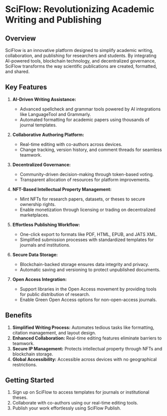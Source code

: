 # SciFlow: Revolutionizing Academic Writing and Publishing

## Overview
SciFlow is an innovative platform designed to simplify academic writing, collaboration, and publishing for researchers and students. By integrating AI-powered tools, blockchain technology, and decentralized governance, SciFlow transforms the way scientific publications are created, formatted, and shared. 

## Key Features

1. **AI-Driven Writing Assistance:**
   - Advanced spellcheck and grammar tools powered by AI integrations like LanguageTool and Grammarly.
   - Automated formatting for academic papers using thousands of journal templates.

2. **Collaborative Authoring Platform:**
   - Real-time editing with co-authors across devices.
   - Change tracking, version history, and comment threads for seamless teamwork.

3. **Decentralized Governance:**
   - Community-driven decision-making through token-based voting.
   - Transparent allocation of resources for platform improvements.

4. **NFT-Based Intellectual Property Management:**
   - Mint NFTs for research papers, datasets, or theses to secure ownership rights.
   - Enable monetization through licensing or trading on decentralized marketplaces.

5. **Effortless Publishing Workflow:**
   - One-click export to formats like PDF, HTML, EPUB, and JATS XML.
   - Simplified submission processes with standardized templates for journals and institutions.

6. **Secure Data Storage:**
   - Blockchain-backed storage ensures data integrity and privacy.
   - Automatic saving and versioning to protect unpublished documents.

7. **Open Access Integration:**
   - Support libraries in the Open Access movement by providing tools for public distribution of research.
   - Enable Green Open Access options for non-open-access journals.

## Benefits

1. **Simplified Writing Process:** Automates tedious tasks like formatting, citation management, and layout design.
2. **Enhanced Collaboration:** Real-time editing features eliminate barriers to teamwork.
3. **Secure IP Management:** Protects intellectual property through NFTs and blockchain storage.
4. **Global Accessibility:** Accessible across devices with no geographical restrictions.

## Getting Started

1. Sign up on SciFlow to access templates for journals or institutional theses.
2. Collaborate with co-authors using our real-time editing tools.
3. Publish your work effortlessly using SciFlow Publish.
